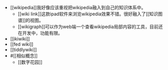 - [[wikipedia]]我好像应该重视把wikipedia融入到自己的知识体系中。
    - [[wiki link]]这款ipad软件来浏览wikipedia效果不错。很好融入了[[知识图谱]]的视图。
    - [[wikigraph]]可以作为web端一个查看wikipedia局部内容的工具，目前还在开发中，功能有限。
- [[ikiwiki]]
- [[fed wiki]]
- [[tiddlywiki]]
- #[[相似概念]]
    - [[数字花园]]
